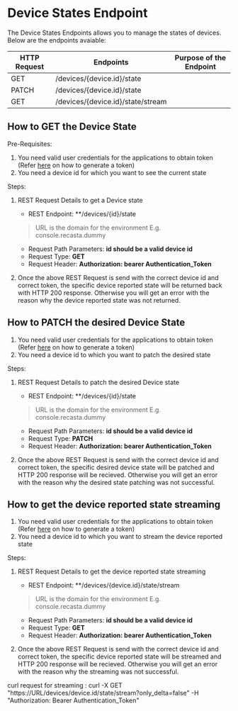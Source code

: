 # Device States Endpoint

The Device States Endpoints allows you to manage the states of devices. Below are the endpoints avaiable:

| HTTP Request | Endpoints | Purpose of the Endpoint |
|--------------|-----------|-------------------------|
| GET | /devices/{device.id}/state
| PATCH | /devices/{device.id}/state
| GET | /devices/{device.id}/state/stream

## How to GET the Device State

Pre-Requisites: 

1. You need valid user credentials for the applications to obtain token (Refer [here](https://recasta.github.io/recasta/docs/#/REST/GenerateToken#how-to-obtain-the-token) on how to generate a token)
2. You need a device id for which you want to see the current state

Steps:

1. REST Request Details to get a Device state
   
   - REST Endpoint: **<URL>/devices/{id}/state
   > URL is the domain for the environment E.g. console.recasta.dummy
   - Request Path Parameters: **id should be a valid device id**
   - Request Type: **GET**
   - Request Header: **Authorization: bearer Authentication_Token**

2. Once the above REST Request is send with the correct device id and correct token, the specific device reported state will be returned back with HTTP 200 response. Otherwise you will get an error with the reason why the device reported state was not returned.

## How to PATCH the desired Device State

1. You need valid user credentials for the applications to obtain token (Refer [here](https://recasta.github.io/recasta/docs/#/REST/GenerateToken#how-to-obtain-the-token) on how to generate a token)
2. You need a device id to which you want to patch the desired state

Steps:

1. REST Request Details to patch the desired Device state

   - REST Endpoint: **<URL>/devices/{id}/state
   > URL is the domain for the environment E.g. console.recasta.dummy
   - Request Path Parameters: **id should be a valid device id**
   - Request Type: **PATCH**
   - Request Header: **Authorization: bearer Authentication_Token**

2. Once the above REST Request is send with the correct device id and correct token, the specific desired device state will be patched and HTTP 200 response will be recieved. Otherwise you will get an error with the reason why the desired state patching was not successful.

## How to get the device reported state streaming

1. You need valid user credentials for the applications to obtain token (Refer [here](https://recasta.github.io/recasta/docs/#/REST/GenerateToken#how-to-obtain-the-token) on how to generate a token)
2. You need a device id to which you want to stream the device reported state

Steps:

1. REST Request Details to get the device reported state streaming

   - REST Endpoint: **<URL>/devices/{device.id}/state/stream
   > URL is the domain for the environment E.g. console.recasta.dummy
   - Request Path Parameters: **id should be a valid device id**
   - Request Type: **GET**
   - Request Header: **Authorization: bearer Authentication_Token**

2. Once the above REST Request is send with the correct device id and correct token, the specific device reported state will be streamed and HTTP 200 response will be recieved. Otherwise you will get an error with the reason why the streaming was not successful.

curl request for streaming : curl -X GET "https://URL/devices/device.id/state/stream?only_delta=false" -H "Authorization: Bearer Authentication_Token"